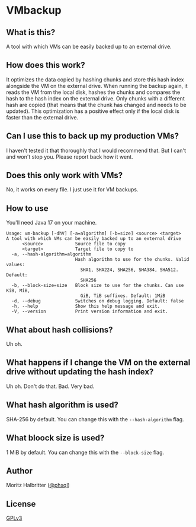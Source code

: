 # VMbackup

## What is this?

A tool with which VMs can be easily backed up to an external drive.

## How does this work?

It optimizes the data copied by hashing chunks and store this hash index alongside the VM on the external drive. When
running the backup again, it reads the VM from the local disk, hashes the chunks and compares the hash to the hash index
on the external drive. Only chunks with a different hash are copied (that means that the chunk has changed and needs to
be updated). This optimization has a positive effect only if the local disk is faster than the external drive.

## Can I use this to back up my production VMs?

I haven't tested it that thoroughly that I would recommend that. But I can't and won't stop you. Please report back how
it went.

## Does this only work with VMs?

No, it works on every file. I just use it for VM backups.

## How to use

You'll need Java 17 on your machine.

```
Usage: vm-backup [-dhV] [-a=algorithm] [-b=size] <source> <target>
A tool with which VMs can be easily backed up to an external drive
      <source>            Source file to copy
      <target>            Target file to copy to
  -a, --hash-algorithm=algorithm
                          Hash algorithm to use for the chunks. Valid values:
                            SHA1, SHA224, SHA256, SHA384, SHA512. Default:
                            SHA256
  -b, --block-size=size   Block size to use for the chunks. Can use KiB, MiB,
                            GiB, TiB suffixes. Default: 1MiB
  -d, --debug             Switches on debug logging. Default: false
  -h, --help              Show this help message and exit.
  -V, --version           Print version information and exit.
```

## What about hash collisions?

Uh oh.

## What happens if I change the VM on the external drive without updating the hash index?

Uh oh. Don't do that. Bad. Very bad.

## What hash algorithm is used?

SHA-256 by default. You can change this with the `--hash-algorithm` flag.

## What bloock size is used?

1 MiB by default. You can change this with the `--block-size` flag.

## Author

Moritz Halbritter ([@phxql](https://github.com/phxql))

## License

[GPLv3](LICENSE)
